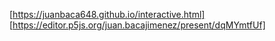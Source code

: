 [https://juanbaca648.github.io/interactive.html]
[https://editor.p5js.org/juan.bacajimenez/present/dqMYmtfUf]
